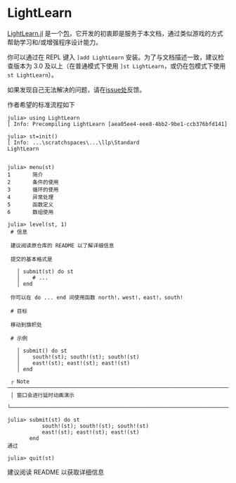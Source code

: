 # LightLearn
[LightLearn.jl](https://github.com/Rratic/LightLearn.jl) 是一个[包](../blog/packages/introduction.md)，它开发的初衷即是服务于本文档，通过类似游戏的方式帮助学习和/或增强程序设计能力。

你可以通过在 REPL 键入 `]add LightLearn` 安装。为了与文档描述一致，建议检查版本为 3.0 及以上（在普通模式下使用 `]st LightLearn`，或仍在包模式下使用 `st LightLearn`）。

如果发现自己无法解决的问题，请在[issue处](https://github.com/Rratic/LightLearn.jl/issues)反馈。

作者希望的标准流程如下
```julia-repl
julia> using LightLearn
[ Info: Precompiling LightLearn [aea05ee4-eee8-4bb2-9be1-ccb376bfd141]

julia> st=init()
[ Info: ...\scratchspaces\...\llp\Standard
LightLearn


julia> menu(st)
1       简介
2       条件的使用
3       循环的使用
4       异常处理
5       函数定义
6       数组使用

julia> level(st, 1)
 # 信息

 建议阅读原仓库的 README 以了解详细信息

 提交的基本格式是

   │ submit(st) do st
   │    # ...
   │ end

 你可以在 do ... end 间使用函数 north!，west!，east!，south!

 # 目标

 移动到旗帜处

 # 示例

   │ submit() do st
   │    south!(st); south!(st); south!(st)
   │    east!(st); east!(st); east!(st)
   │ end

 ┌ Note ───────────────────────────────────────────────────────────────────────
 │ 窗口会进行延时动画演示
 └─────────────────────────────────────────────────────────────────────────────

julia> submit(st) do st
           south!(st); south!(st); south!(st)
           east!(st); east!(st); east!(st)
       end
通过

julia> quit(st)
```

建议阅读 README 以获取详细信息
